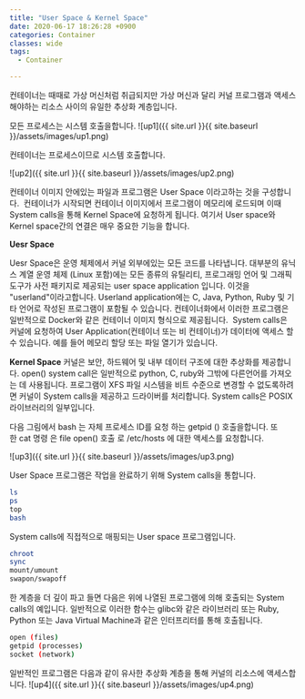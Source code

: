 ```yaml
---
title: "User Space & Kernel Space"
date: 2020-06-17 18:26:28 +0900
categories: Container
classes: wide
tags:
  - Container

---
```

컨테이너는 때때로 가상 머신처럼 취급되지만 가상 머신과 달리 커널 프로그램과 액세스해야하는 리소스 사이의 유일한 추상화 계층입니다. 

모든 프로세스는 시스템 호출을합니다. 
![up1]({{ site.url }}{{ site.baseurl }}/assets/images/up1.png)

컨테이너는 프로세스이므로 시스템 호출합니다.

![up2]({{ site.url }}{{ site.baseurl }}/assets/images/up2.png)


컨테이너 이미지 안에있는 파일과 프로그램은 User Space 이라고하는 것을 구성합니다. 
컨테이너가 시작되면 컨테이너 이미지에서 프로그램이 메모리에 로드되며 이때 System calls을 통해 Kernel Space에 요청하게 됩니다.
여기서 User space와 Kernel space간의 연결은 매우 중요한 기능을 합니다.

**Uesr Space**

Uesr Space은 운영 체제에서 커널 외부에있는 모든 코드를 나타냅니다. 대부분의 유닉스 계열 운영 체제 (Linux 포함)에는 모든 종류의 유틸리티, 프로그래밍 언어 및 그래픽 도구가 사전 패키지로 제공되는 user space application 입니다. 이것을 "userland"이라고합니다.
Userland application에는 C, Java, Python, Ruby 및 기타 언어로 작성된 프로그램이 포함될 수 있습니다. 컨테이너화에서 이러한 프로그램은 일반적으로 Docker와 같은 컨테이너 이미지 형식으로 제공됩니다. 
System calls은 커널에 요청하여 User Application(컨테이너 또는 비 컨테이너)가 데이터에 액세스 할 수 있습니다. 예를 들어 메모리 할당 또는 파일 열기가 있습니다. 


**Kernel Space**
커널은 보안, 하드웨어 및 내부 데이터 구조에 대한 추상화를 제공합니다. open() system call은 일반적으로 python, C, ruby와 그밖에 다른언어를 가져오는 데 사용됩니다. 프로그램이 XFS 파일 시스템을 비트 수준으로 변경할 수 없도록하려면 커널이 System calls을 제공하고 드라이버를 처리합니다. System calls은 POSIX 라이브러리의 일부입니다.

다음 그림에서 bash 는 자체 프로세스 ID를 요청 하는 getpid () 호출을합니다. 또한 cat 명령 은 file open() 호출 로 /etc/hosts 에 대한 액세스를 요청합니다.

![up3]({{ site.url }}{{ site.baseurl }}/assets/images/up3.png)


User Space 프로그램은 작업을 완료하기 위해 System calls을 통합니다.
```bash
ls
ps
top
bash
```

System calls에 직접적으로 매핑되는 User space 프로그램입니다.
```bash
chroot
sync
mount/umount
swapon/swapoff
```

한 계층을 더 깊이 파고 들면 다음은 위에 나열된 프로그램에 의해 호출되는 System calls의 예입니다. 일반적으로 이러한 함수는 glibc와 같은 라이브러리 또는 Ruby, Python 또는 Java Virtual Machine과 같은 인터프리터를 통해 호출됩니다.
```bash
open (files)
getpid (processes)
socket (network)
```

일반적인 프로그램은 다음과 같이 유사한 추상화 계층을 통해 커널의 리소스에 액세스합니다.
![up4]({{ site.url }}{{ site.baseurl }}/assets/images/up4.png)